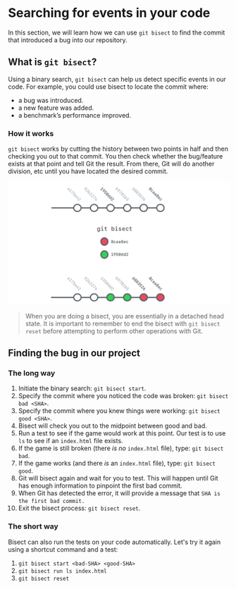 # Searching for events in your code

In this section, we will learn how we can use `git bisect` to find the commit that introduced a bug into our repository.

## What is `git bisect`?

Using a binary search, `git bisect` can help us detect specific events in our code. For example, you could use bisect to locate the commit where:

- a bug was introduced.
- a new feature was added.
- a benchmark’s performance improved.

### How it works

`git bisect` works by cutting the history between two points in half and then checking you out to that commit. You then check whether the bug/feature exists at that point and tell Git the result. From there, Git will do another division, etc until you have located the desired commit.

![Git Bisect](../../../img/git-bisect.png)

> When you are doing a bisect, you are essentially in a detached head state. It is important to remember to end the bisect with `git bisect reset` before attempting to perform other operations with Git.

## Finding the bug in our project

### The long way

1. Initiate the binary search: `git bisect start`.
1. Specify the commit where you noticed the code was broken: `git bisect bad <SHA>`.
1. Specify the commit where you knew things were working: `git bisect good <SHA>`.
1. Bisect will check you out to the midpoint between good and bad.
1. Run a test to see if the game would work at this point. Our test is to use `ls` to see if an `index.html` file exists.
1. If the game is still broken (there *is no* `index.html` file), type: `git bisect bad`.
1. If the game works (and there *is* an `index.html` file), type: `git bisect good`.
1. Git will bisect again and wait for you to test. This will happen until Git has enough information to pinpoint the first bad commit.
1. When Git has detected the error, it will provide a message that `SHA is the first bad commit.`
1. Exit the bisect process: `git bisect reset`.

### The short way

Bisect can also run the tests on your code automatically. Let's try it again using a shortcut command and a test:

1. `git bisect start <bad-SHA> <good-SHA>`
1. `git bisect run ls index.html`
1. `git bisect reset`

